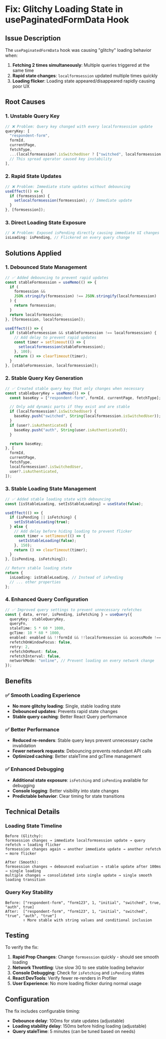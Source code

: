 # Fix: Glitchy Loading State in usePaginatedFormData Hook

## Issue Description

The `usePaginatedFormData` hook was causing "glitchy" loading behavior when:

1. **Fetching 2 times simultaneously**: Multiple queries triggered at the same time
2. **Rapid state changes**: `localformsession` updated multiple times quickly
3. **Loading flicker**: Loading state appeared/disappeared rapidly causing poor UX

## Root Causes

### 1. Unstable Query Key

```typescript
// ❌ Problem: Query key changed with every localformsession update
queryKey: [
  "respondent-form",
  formId,
  currentPage,
  fetchType,
  ...(localformsession?.isSwitchedUser ? ["switched", localformsession.isSwitchedUser] : []),
  // This spread operator caused key instability
],
```

### 2. Rapid State Updates

```typescript
// ❌ Problem: Immediate state updates without debouncing
useEffect(() => {
  if (formsession) {
    setlocalformsession(formsession); // Immediate update
  }
}, [formsession]);
```

### 3. Direct Loading State Exposure

```typescript
// ❌ Problem: Exposed isPending directly causing immediate UI changes
isLoading: isPending, // Flickered on every query change
```

## Solutions Applied

### 1. Debounced State Management

```typescript
// ✅ Added debouncing to prevent rapid updates
const stableFormsession = useMemo(() => {
  if (
    formsession &&
    JSON.stringify(formsession) !== JSON.stringify(localformsession)
  ) {
    return formsession;
  }
  return localformsession;
}, [formsession, localformsession]);

useEffect(() => {
  if (stableFormsession && stableFormsession !== localformsession) {
    // Add delay to prevent rapid updates
    const timer = setTimeout(() => {
      setlocalformsession(stableFormsession);
    }, 100);
    return () => clearTimeout(timer);
  }
}, [stableFormsession, localformsession]);
```

### 2. Stable Query Key Generation

```typescript
// ✅ Created stable query key that only changes when necessary
const stableQueryKey = useMemo(() => {
  const baseKey = ["respondent-form", formId, currentPage, fetchType];

  // Only add dynamic parts if they exist and are stable
  if (localformsession?.isSwitchedUser) {
    baseKey.push("switched", String(localformsession.isSwitchedUser));
  }
  if (user?.isAuthenticated) {
    baseKey.push("auth", String(user.isAuthenticated));
  }

  return baseKey;
}, [
  formId,
  currentPage,
  fetchType,
  localformsession?.isSwitchedUser,
  user?.isAuthenticated,
]);
```

### 3. Stable Loading State Management

```typescript
// ✅ Added stable loading state with debouncing
const [isStableLoading, setIsStableLoading] = useState(false);

useEffect(() => {
  if (isPending || isFetching) {
    setIsStableLoading(true);
  } else {
    // Add delay before hiding loading to prevent flicker
    const timer = setTimeout(() => {
      setIsStableLoading(false);
    }, 150);
    return () => clearTimeout(timer);
  }
}, [isPending, isFetching]);

// Return stable loading state
return {
  isLoading: isStableLoading, // Instead of isPending
  // ... other properties
};
```

### 4. Enhanced Query Configuration

```typescript
// ✅ Improved query settings to prevent unnecessary refetches
const { data, error, isPending, isFetching } = useQuery({
  queryKey: stableQueryKey,
  queryFn,
  staleTime: 5 * 60 * 1000,
  gcTime: 10 * 60 * 1000,
  enabled: enabled && !!formId && !!localformsession && accessMode !== "login",
  refetchOnWindowFocus: false,
  retry: 2,
  refetchOnMount: false,
  refetchInterval: false,
  networkMode: "online", // Prevent loading on every network change
});
```

## Benefits

### ✅ Smooth Loading Experience

- **No more glitchy loading**: Single, stable loading state
- **Debounced updates**: Prevents rapid state changes
- **Stable query caching**: Better React Query performance

### ✅ Better Performance

- **Reduced re-renders**: Stable query keys prevent unnecessary cache invalidation
- **Fewer network requests**: Debouncing prevents redundant API calls
- **Optimized caching**: Better staleTime and gcTime management

### ✅ Enhanced Debugging

- **Additional state exposure**: `isFetching` and `isPending` available for debugging
- **Console logging**: Better visibility into state changes
- **Predictable behavior**: Clear timing for state transitions

## Technical Details

### Loading State Timeline

```
Before (Glitchy):
formsession changes → immediate localformsession update → query refetch → loading flicker
formsession changes again → another immediate update → another refetch → more flicker

After (Smooth):
formsession changes → debounced evaluation → stable update after 100ms → single loading
multiple changes → consolidated into single update → single smooth loading transition
```

### Query Key Stability

```
Before: ["respondent-form", "form123", 1, "initial", "switched", true, "auth", true]
After:  ["respondent-form", "form123", 1, "initial", "switched", "true", "auth", "true"]
        ↑ More stable with string values and conditional inclusion
```

## Testing

To verify the fix:

1. **Rapid Prop Changes**: Change `formsession` quickly - should see smooth loading
2. **Network Throttling**: Use slow 3G to see stable loading behavior
3. **Console Debugging**: Check for `isFetching` and `isPending` states
4. **React DevTools**: Verify fewer re-renders in Profiler
5. **User Experience**: No more loading flicker during normal usage

## Configuration

The fix includes configurable timing:

- **Debounce delay**: 100ms for state updates (adjustable)
- **Loading stability delay**: 150ms before hiding loading (adjustable)
- **Query staleTime**: 5 minutes (can be tuned based on needs)
